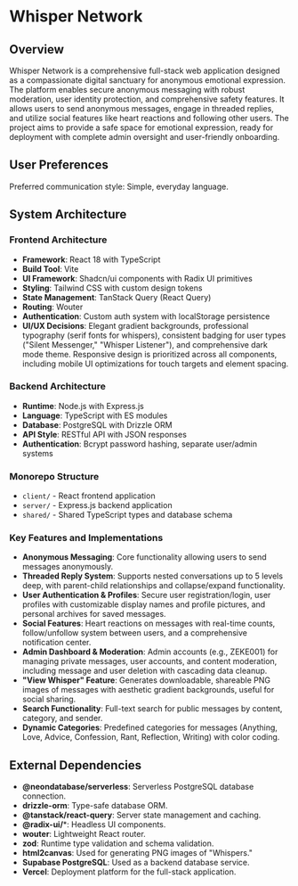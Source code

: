 # Whisper Network

## Overview
Whisper Network is a comprehensive full-stack web application designed as a compassionate digital sanctuary for anonymous emotional expression. The platform enables secure anonymous messaging with robust moderation, user identity protection, and comprehensive safety features. It allows users to send anonymous messages, engage in threaded replies, and utilize social features like heart reactions and following other users. The project aims to provide a safe space for emotional expression, ready for deployment with complete admin oversight and user-friendly onboarding.

## User Preferences
Preferred communication style: Simple, everyday language.

## System Architecture
### Frontend Architecture
- **Framework**: React 18 with TypeScript
- **Build Tool**: Vite
- **UI Framework**: Shadcn/ui components with Radix UI primitives
- **Styling**: Tailwind CSS with custom design tokens
- **State Management**: TanStack Query (React Query)
- **Routing**: Wouter
- **Authentication**: Custom auth system with localStorage persistence
- **UI/UX Decisions**: Elegant gradient backgrounds, professional typography (serif fonts for whispers), consistent badging for user types ("Silent Messenger," "Whisper Listener"), and comprehensive dark mode theme. Responsive design is prioritized across all components, including mobile UI optimizations for touch targets and element spacing.

### Backend Architecture
- **Runtime**: Node.js with Express.js
- **Language**: TypeScript with ES modules
- **Database**: PostgreSQL with Drizzle ORM
- **API Style**: RESTful API with JSON responses
- **Authentication**: Bcrypt password hashing, separate user/admin systems

### Monorepo Structure
- `client/` - React frontend application
- `server/` - Express.js backend application
- `shared/` - Shared TypeScript types and database schema

### Key Features and Implementations
- **Anonymous Messaging**: Core functionality allowing users to send messages anonymously.
- **Threaded Reply System**: Supports nested conversations up to 5 levels deep, with parent-child relationships and collapse/expand functionality.
- **User Authentication & Profiles**: Secure user registration/login, user profiles with customizable display names and profile pictures, and personal archives for saved messages.
- **Social Features**: Heart reactions on messages with real-time counts, follow/unfollow system between users, and a comprehensive notification center.
- **Admin Dashboard & Moderation**: Admin accounts (e.g., ZEKE001) for managing private messages, user accounts, and content moderation, including message and user deletion with cascading data cleanup.
- **"View Whisper" Feature**: Generates downloadable, shareable PNG images of messages with aesthetic gradient backgrounds, useful for social sharing.
- **Search Functionality**: Full-text search for public messages by content, category, and sender.
- **Dynamic Categories**: Predefined categories for messages (Anything, Love, Advice, Confession, Rant, Reflection, Writing) with color coding.

## External Dependencies
- **@neondatabase/serverless**: Serverless PostgreSQL database connection.
- **drizzle-orm**: Type-safe database ORM.
- **@tanstack/react-query**: Server state management and caching.
- **@radix-ui/***: Headless UI components.
- **wouter**: Lightweight React router.
- **zod**: Runtime type validation and schema validation.
- **html2canvas**: Used for generating PNG images of "Whispers."
- **Supabase PostgreSQL**: Used as a backend database service.
- **Vercel**: Deployment platform for the full-stack application.